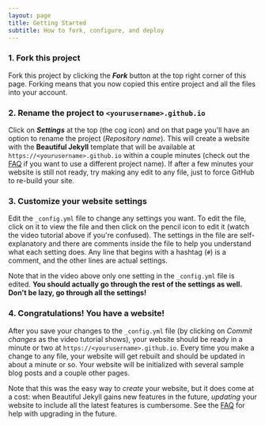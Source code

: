 ```yaml
---
layout: page
title: Getting Started
subtitle: How to fork, configure, and deploy
---
```


<div class="gs-section-01" markdown="1">

### 1. Fork this project
Fork this project by clicking the __*Fork*__ button at the top right corner of this page. Forking means that you now copied this entire project and all the files into your account.
</div>

<div class="gs-section-02" markdown="1">

### 2. Rename the project to `<yourusername>.github.io`
Click on __*Settings*__ at the top (the cog icon) and on that page you'll have an option to rename the project (*Repository name*). This will create a website with the **Beautiful Jekyll** template that will be available at `https://<yourusername>.github.io` within a couple minutes (check out the [FAQ](https://beautifuljekyll.com/faq/#custom-domain) if you want to use a different project name). If after a few minutes your website is still not ready, try making any edit to any file, just to force GitHub to re-build your site.
</div>

<div class="gs-section-03" markdown="1">

### 3. Customize your website settings
Edit the `_config.yml` file to change any settings you want. To edit the file, click on it to view the file and then click on the pencil icon to edit it (watch the video tutorial above if you're confused). The settings in the file are self-explanatory and there are comments inside the file to help you understand what each setting does. Any line that begins with a hashtag (`#`) is a comment, and the other lines are actual settings.

Note that in the video above only one setting in the `_config.yml` file is edited. **You should actually go through the rest of the settings as well. Don't be lazy, go through all the settings!**
</div>

<div class="gs-section-04" markdown="1">

### 4. Congratulations! You have a website!
After you save your changes to the `_config.yml` file (by clicking on *Commit changes* as the video tutorial shows), your website should be ready in a minute or two at `https://<yourusername>.github.io`. Every time you make a change to any file, your website will get rebuilt and should be updated in about a minute or so. Your website will be initialized with several sample blog posts and a couple other pages.

Note that this was the easy way to *create* your website, but it does come at a cost: when Beautiful Jekyll gains new features in the future, *updating* your website to include all the latest features is cumbersome. See the [FAQ](https://beautifuljekyll.com/faq/#updating) for help with upgrading in the future.
</div>

<!-- Put the style tag at the very bottom of the page -->
<style>
/* === Design tokens (light & dark) === */
:root {
  --bg: #ffffff;
  --fg: #1f2937;         /* slate-800 */
  --muted: #6b7280;      /* gray-500 */
  --card: #ffffff;
  --card-border: #e5e7eb;/* gray-200 */
  --accent: #0ea5e9;     /* sky-500 */
  --accent-600: #0284c7; /* sky-600 */
  --accent-50: #f0f9ff;  /* sky-50 */
  --success: #16a34a;    /* green-600 */
  --shadow: 0 6px 18px rgba(2, 132, 199, 0.08);
}

@media (prefers-color-scheme: dark) {
  :root {
    --bg: #0b1220;
    --fg: #e5e7eb;
    --muted: #9ca3af;
    --card: #0f172a;         /* slate-900 */
    --card-border: #1f2937;  /* slate-800 */
    --accent: #38bdf8;
    --accent-600: #0ea5e9;
    --accent-50: #06263a;
    --success: #22c55e;
    --shadow: 0 8px 20px rgba(56, 189, 248, 0.12);
  }
}

/* === Page container === */
.gs {
  background: var(--bg);
  color: var(--fg);
  display: grid;
  gap: 18px;
}

/* === Step cards === */
.step-card {
  position: relative;
  background: var(--card);
  border: 1px solid var(--card-border);
  border-radius: 14px;
  padding: 18px 18px 16px 18px;
  box-shadow: var(--shadow);
}

.step-card h3 {
  margin: 0 0 8px 0;
  font-size: 1.25rem;
  line-height: 1.25;
  letter-spacing: .2px;
}

.step-card p { margin: 0 0 10px 0; color: var(--fg); }
.step-card code { background: var(--accent-50); padding: 2px 6px; border-radius: 6px; }

/* === Number badge === */
.step-badge {
  position: absolute;
  top: -12px; left: -12px;
  width: 36px; height: 36px;
  display: grid; place-items: center;
  background: var(--accent);
  color: white; font-weight: 700;
  border-radius: 10px;
  box-shadow: 0 4px 10px rgba(2, 132, 199, 0.25);
}

/* === Lists & meta info === */
.checklist { list-style: none; padding-left: 0; margin: 8px 0 0 0; }
.checklist li {
  position: relative; padding-left: 26px; margin: 6px 0; color: var(--fg);
}
.checklist li::before {
  content: "✓";
  position: absolute; left: 0; top: 0;
  color: var(--success); font-weight: 700;
}

.meta { list-style: none; padding-left: 0; margin: 8px 0 0 0; color: var(--muted); }
.meta li { margin: 4px 0; }

/* === Inline notes === */
.note {
  margin-top: 10px;
  padding: 10px 12px;
  background: var(--accent-50);
  border: 1px solid var(--card-border);
  border-left: 4px solid var(--accent-600);
  border-radius: 10px;
  color: var(--fg);
}

/* === Code snippet block (subtle) === */
.snippet {
  background: var(--bg);
  border: 1px dashed var(--card-border);
  border-radius: 10px;
  padding: 10px 12px;
  overflow-x: auto;
  margin: 10px 0 0 0;
}

/* === Nice hover lift for cards (no motion sickness) === */
@media (hover: hover) {
  .step-card { transition: transform .15s ease, box-shadow .15s ease; }
  .step-card:hover {
    transform: translateY(-2px);
    box-shadow: 0 12px 26px rgba(2,132,199,0.10);
  }
}

/* === Tighten default markdown spacing inside .step-card === */
.step-card :is(p, ul, ol, pre, .note, .snippet) + :is(p, ul, ol, pre, .note, .snippet) {
  margin-top: 8px;
}
</style>

